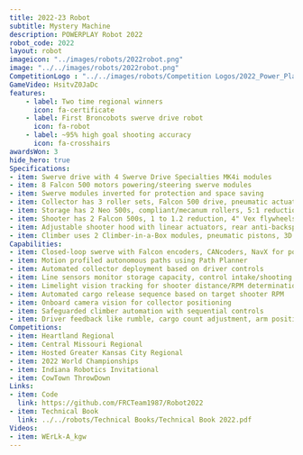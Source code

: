 ```yaml
---
title: 2022-23 Robot
subtitle: Mystery Machine 
description: POWERPLAY Robot 2022
robot_code: 2022
layout: robot
imageicon: "../images/robots/2022robot.png"
image: "../../images/robots/2022robot.png"
CompetitionLogo : "../../images/robots/Competition Logos/2022_Power_Play.svg"
GameVideo: HsitvZ0JaDc
features:
    - label: Two time regional winners
      icon: fa-certificate
    - label: First Broncobots swerve drive robot
      icon: fa-robot
    - label: ~95% high goal shooting accuracy
      icon: fa-crosshairs
awardsWon: 3
hide_hero: true
Specifications:
- item: Swerve drive with 4 Swerve Drive Specialties MK4i modules
- item: 8 Falcon 500 motors powering/steering swerve modules
- item: Swerve modules inverted for protection and space saving
- item: Collector has 3 roller sets, Falcon 500 drive, pneumatic actuation
- item: Storage has 2 Neo 500s, compliant/mecanum rollers, 5:1 reduction
- item: Shooter has 2 Falcon 500s, 1 to 1.2 reduction, 4" Vex flywheels
- item: Adjustable shooter hood with linear actuators, rear anti-backspin wheels
- item: Climber uses 2 Climber-in-a-Box modules, pneumatic pistons, 3D printed hooks
Capabilities:
- item: Closed-loop swerve with Falcon encoders, CANcoders, NavX for positioning
- item: Motion profiled autonomous paths using Path Planner
- item: Automated collector deployment based on driver controls
- item: Line sensors monitor storage capacity, control intake/shooting
- item: Limelight vision tracking for shooter distance/RPM determination
- item: Automated cargo release sequence based on target shooter RPM
- item: Onboard camera vision for collector positioning
- item: Safeguarded climber automation with sequential controls
- item: Driver feedback like rumble, cargo count adjustment, arm position tweaks
Competitions:
- item: Heartland Regional
- item: Central Missouri Regional
- item: Hosted Greater Kansas City Regional
- item: 2022 World Championships
- item: Indiana Robotics Invitational
- item: CowTown ThrowDown
Links:
- item: Code
  link: https://github.com/FRCTeam1987/Robot2022
- item: Technical Book
  link: ../../robots/Technical Books/Technical Book 2022.pdf
Videos:
- item: WErLk-A_kgw
---
```

